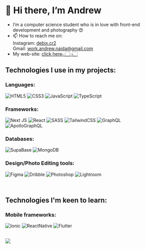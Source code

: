 <h1>👋 Hi there, I’m Andrew</h1>


- I’m a computer science student who is in love with front-end development and photography 😍
- 📫 How to reach me on: <br/>
    Instagram: [debix.cr2 ](https://www.instagram.com/debix.cr2/?next=%2F) <br/>
    Gmail: work.andrew.naida@gmail.com <br/>
- My web-site: [click here👉🏻👈🏻](https://debix.vercel.app/)
 
<h2> Technologies I use in my projects: </h3>

<div>
  <h3>Languages:</h2>

  ![HTML5](https://img.shields.io/badge/html5-%23E34F26.svg?style=for-the-badge&logo=html5&logoColor=white)
  ![CSS3](https://img.shields.io/badge/css3-%231572B6.svg?style=for-the-badge&logo=css3&logoColor=white)
  ![JavaScript](https://img.shields.io/badge/javascript-%23323330.svg?style=for-the-badge&logo=javascript&logoColor=%23F7DF1E)
  ![TypeScript](https://img.shields.io/badge/typescript-%23007ACC.svg?style=for-the-badge&logo=typescript&logoColor=white)
</div>

<div>
  <h3>Frameworks:</h3>

  ![Next JS](https://img.shields.io/badge/Next-black?style=for-the-badge&logo=next.js&logoColor=white)
  ![React](https://img.shields.io/badge/react-%2320232a.svg?style=for-the-badge&logo=react&logoColor=%2361DAFB)
  ![SASS](https://img.shields.io/badge/SASS-hotpink.svg?style=for-the-badge&logo=SASS&logoColor=white)
  ![TailwindCSS](https://img.shields.io/badge/tailwindcss-%2338B2AC.svg?style=for-the-badge&logo=tailwind-css&logoColor=white)
  ![GraphQL](https://img.shields.io/badge/GraphQl-E10098?style=for-the-badge&logo=graphql&logoColor=white) <br/>
  ![ApolloGraphQL](https://img.shields.io/badge/Apollo%20GraphQL-311C87?&style=for-the-badge&logo=Apollo%20GraphQL&logoColor=white)
</div>

<div>
  <h3>Databases:</h3>

  ![SupaBase](https://img.shields.io/badge/Supabase-181818?style=for-the-badge&logo=supabase&logoColor=white)
  ![MongoDB](https://img.shields.io/badge/MongoDB-4EA94B?style=for-the-badge&logo=mongodb&logoColor=white)
</div>

<div>
<h3>Design/Photo Editing tools:</h3>
  
  ![Figma](https://img.shields.io/badge/Figma-F24E1E?style=for-the-badge&logo=figma&logoColor=white)
  ![Dribble](https://img.shields.io/badge/Dribbble-EA4C89?style=for-the-badge&logo=dribbble&logoColor=white) </a>
  ![Photoshop](https://img.shields.io/badge/Adobe%20Photoshop-31A8FF?style=for-the-badge&logo=Adobe%20Photoshop&logoColor=black)
  ![Lightroom](https://img.shields.io/badge/Adobe%20Lightroom-31A8FF?style=for-the-badge&logo=Adobe%20Lightroom&logoColor=white)
</div>

<br/>

<div>
  <h2>Technologies I'm keen to learn:</h2>
</div>

<div>
  <h3>Mobile frameworks:</h3>

  ![Ionic](https://img.shields.io/badge/Ionic-3880FF?style=for-the-badge&logo=ionic&logoColor=white)
  ![ReactNative](https://img.shields.io/badge/React_Native-20232A?style=for-the-badge&logo=react&logoColor=61DAFB)
  ![Flutter](https://img.shields.io/badge/Flutter-02569B?style=for-the-badge&logo=flutter&logoColor=white)
</div>

<br/>

<img src ="https://github-readme-stats.vercel.app/api?username=ddebixx&show_icons=true&bg_color=00000000" />
